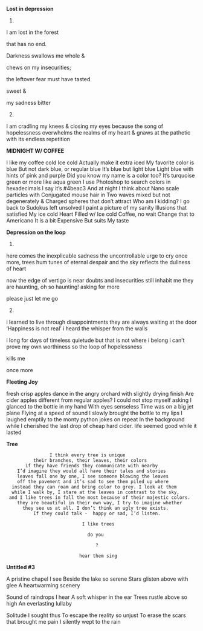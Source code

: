 **Lost in depression**

1.

I am lost in the forest

that has no end.

Darkness swallows me whole &

chews on my insecurities;

the leftover fear must have tasted

sweet &

my sadness bitter

2.

I am cradling my knees &
closing my eyes because
the song of hopelessness
overwhelms the realms of my heart &
gnaws at the pathetic
with its endless repetition


**MIDNIGHT W/ COFFEE**


I like my coffee cold
Ice cold
Actually make it extra iced
My favorite color is blue
But not dark blue, or regular blue
It’s blue but light blue
Light blue with hints of pink and purple
Did you know my name is a color too?
It’s turquoise green or more like aqua green
I use Photoshop to search colors in hexadecimals
I say it’s #4beac3
And at night I think about
Nano scale particles with
Conjugated mouse hair in
Two waves mixed but not degenerately &
Charged spheres that don’t attract
Who am I kidding?
I go back to
Sudokus left unsolved
I paint a picture of my sanity
Illusions that satisfied
My ice cold
Heart
Filled w/
Ice cold
Coffee, no wait
Change that to
Americano
It is a bit
Expensive
But suits
My taste

**Depression on the loop**


1.
here comes the inexplicable sadness
the uncontrollable urge to cry
once more, trees hum tunes of eternal despair
and the sky reflects the dullness of heart

now the edge of vertigo is near
doubts and insecurities still inhabit me
they are haunting, oh so haunting!
asking for more

please
just
let me go

2.
i learned to live through disappointments
they are always waiting at the door
‘Happiness is not real’
i heard the whisper from the walls

i long for days of timeless quietude
but that is not where i belong
i can’t prove my own worthiness
so the loop of hopelessness

kills me

once more


**Fleeting Joy**


fresh crisp apples dance
in the angry orchard
with slightly drying finish
Are cider apples different
from regular apples?
I could not stop myself asking
I glanced to
the bottle in my hand
With eyes senseless
Time was on a big jet plane
Flying at a speed of sound
I slowly brought the bottle to my lips
I laughed emptily to the
monty python jokes
on repeat
In the background
while I cherished the last
drop of cheap hard cider.
life seemed good
while it lasted

**Tree**
  
 
                    I think every tree is unique
              their branches, their leaves, their colors
           if they have friends they communicate with nearby
        I’d imagine they would all have their tales and stories
        leaves fall one by one, I see someone blowing the leaves
        off the pavement and it’s sad to see them piled up where
      instead they can roam and bring color to grey. I look at them 
      while I walk by, I stare at the leaves in contrast to the sky,
     and I like trees in fall the most because of their majestic colors.
        they are beautiful in their own way, I try to imagine whether
          they see us at all. I don’t think an ugly tree exists.
              If they could talk -  happy or sad, I’d listen.
                                
                                I like trees
                                  
                                  do you
                                     
                                     ?
 
                               hear them sing
                              
   
**Untitled #3** 


A pristine chapel I see
Beside the lake so serene
Stars glisten above with glee
A heartwarming scenery 

Sound of raindrops I hear
A soft whisper in the ear
Trees rustle above so high
An everlasting lullaby

Solitude I sought thus
To escape the reality so unjust
To erase the scars that brought me pain
I silently wept to the rain



